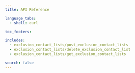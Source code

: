 ```yaml
---
title: API Reference

language_tabs:
  - shell: curl

toc_footers:

includes:
  - exclusion_contact_lists/post_exclusion_contact_lists
  - exclusion_contact_lists/delete_exclusion_contact_list
  - exclusion_contact_lists/get_exclusion_contact_lists

search: false
---
```


